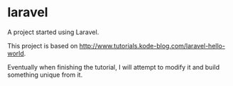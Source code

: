 # laravel
A project started using Laravel.

This project is based on http://www.tutorials.kode-blog.com/laravel-hello-world.

Eventually when finishing the tutorial, I will attempt to modify it and build something unique from it. 
